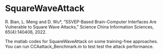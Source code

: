 # SquareWaveAttack
R. Bian, L. Meng and D. Wu*, “SSVEP-Based Brain-Computer Interfaces Are Vulnerable to Square Wave Attacks,” Science China Information Sciences, 65(4):140406, 2022.

The matlab codes for SquareWaveAttack on some training-free approaches.
You can run CCAattack_Benchmark.m to test test the attack performance.

